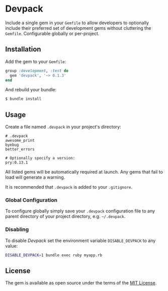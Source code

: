 # Devpack

Include a single gem in your `Gemfile` to allow developers to optionally include their preferred set of development gems without cluttering the `Gemfile`. Configurable globally or per-project.

## Installation

Add the gem to your `Gemfile`:

```ruby
group :development, :test do
  gem 'devpack', '~> 0.1.3'
end
```

And rebuild your bundle:

```bash
$ bundle install
```

## Usage

Create a file named `.devpack` in your project's directory:

```
# .devpack
awesome_print
byebug
better_errors

# Optionally specify a version:
pry:0.13.1
```

All listed gems will be automatically required at launch. Any gems that fail to load will generate a warning.

It is recommended that `.devpack` is added to your `.gitignore`.

### Global Configuration

To configure globally simply save your `.devpack` configuration file to any parent directory of your project directory, e.g. `~/.devpack`.

### Disabling

To disable _Devpack_ set the environment variable `DISABLE_DEVPACK` to any value:
```bash
DISABLE_DEVPACK=1 bundle exec ruby myapp.rb
```

## License

The gem is available as open source under the terms of the [MIT License](https://opensource.org/licenses/MIT).
